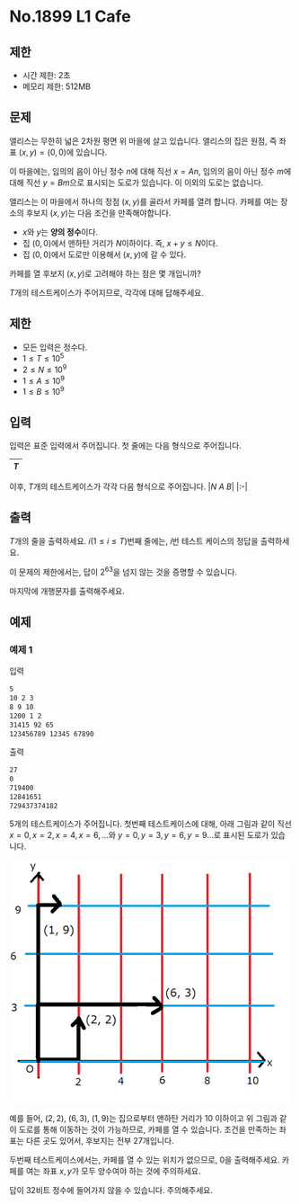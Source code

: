 # No.1899 L1 Cafe

## 제한

- 시간 제한: 2초
- 메모리 제한: 512MB

## 문제

앨리스는 무한히 넓은 2차원 평면 위 마을에 살고 있습니다. 앨리스의 집은 원점, 즉 좌표 $(x, y) = (0, 0)$에 있습니다.

이 마을에는, 임의의 음이 아닌 정수 $n$에 대해 직선 $x=An$, 임의의 음이 아닌 정수 $m$에 대해 직선 $y=Bm$으로 표시되는 도로가 있습니다. 이 이외의 도로는 없습니다.

앨리스는 이 마을에서 하나의 정점 $(x, y)$를 골라서 카페를 열려 합니다. 카페를 여는 장소의 후보지 $(x, y)$는 다음 조건을 만족해야합니다.

- $x$와 $y$는 **양의 정수**이다.
- 집 $(0, 0)$에서 맨하탄 거리가 $N$이하이다. 즉, $x+y \le N$이다.
- 집 $(0, 0)$에서 도로만 이용해서 $(x, y)$에 갈 수 있다.

카페를 열 후보지 $(x, y)$로 고려해야 하는 점은 몇 개입니까?

$T$개의 테스트케이스가 주어지므로, 각각에 대해 답해주세요.

## 제한

- 모든 입력은 정수다.
- $1 \le T \le 10^5$
- $2 \le N \le 10^9$
- $1 \le A \le 10^9$
- $1 \le B \le 10^9$

## 입력

입력은 표준 입력에서 주어집니다. 첫 줄에는 다음 형식으로 주어집니다.

|$T$|
|:-|

이후, $T$개의 테스트케이스가 각각 다음 형식으로 주어집니다.
|$N$  $A$  $B$|
|:-|


## 출력


$T$개의 줄을 출력하세요. $i (1 \le i \le T)$번째 줄에는, $i$번 테스트 케이스의 정답을 출력하세요. 

이 문제의 제한에서는, 답이 $2^{63}$을 넘지 않는 것을 증명할 수 있습니다.

마지막에 개행문자를 출력해주세요.

## 예제

### 예제 1

입력

```
5
10 2 3
8 9 10
1200 1 2
31415 92 65
123456789 12345 67890
```

출력

```
27
0
719400
12841651
729437374182
```

$5$개의 테스트케이스가 주어집니다.
첫번째 테스트케이스에 대해, 아래 그림과 같이 직선 $x=0, x=2, x=4, x=6, \dots$와 $y=0, y=3, y=6, y=9 \dots$로 표시된 도로가 있습니다.

![](../images/1899/img1.png)

예를 들어, $(2, 2)$, $(6, 3)$, $(1, 9)$는 집으로부터 맨하탄 거리가 $10$ 이하이고 위 그림과 같이 도로를 통해 이동하는 것이 가능하므로, 카페를 열 수 있습니다. 조건을 만족하는 좌표는 다른 곳도 있어서, 후보지는 전부 $27$개입니다.

두번째 테스트케이스에서는, 카페를 열 수 있는 위치가 없으므로, $0$을 출력해주세요. 카페를 여는 좌표 $x, y$가 모두 양수여야 하는 것에 주의하세요.

답이 32비트 정수에 들어가지 않을 수 있습니다. 주의해주세요.